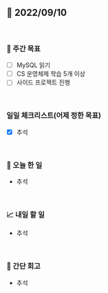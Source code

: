 ## 📅 2022/09/10

<br/>

### 🏹 주간 목표

- [ ] MySQL 읽기
- [ ] CS 운영체제 학습 5개 이상
- [ ] 사이드 프로젝트 진행

<br/>

### 일일 체크리스트(어제 정한 목표)

- [x] 추석

<br/>

### 💯 오늘 한 일

- 추석

<br/>

### 📈 내일 할 일

- 추석

<br/>

### 🧐 간단 회고

- 추석
